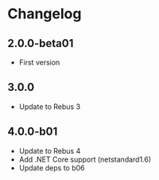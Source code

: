 # Changelog

## 2.0.0-beta01

* First version

## 3.0.0

* Update to Rebus 3

## 4.0.0-b01

* Update to Rebus 4
* Add .NET Core support (netstandard1.6)
* Update deps to b06